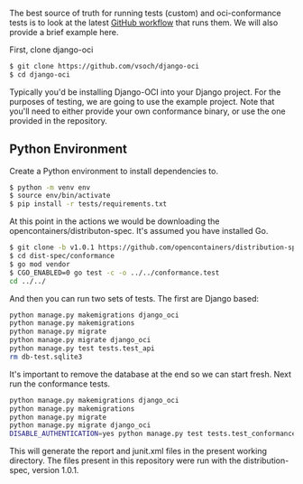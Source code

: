 The best source of truth for running tests (custom) and oci-conformance tests is
to look at the latest [GitHub workflow](https://github.com/vsoch/django-oci/blob/master/.github/workflows/main.yml#L33)
that runs them. We will also provide a brief example here.

First, clone django-oci

```bash
$ git clone https://github.com/vsoch/django-oci
$ cd django-oci
```

Typically you'd be installing Django-OCI into your Django project. For the purposes
of testing, we are going to use the example project. Note that you'll need to either
provide your own conformance binary, or use the one provided in the repository.

## Python Environment

Create a Python environment to install dependencies to.

```bash
$ python -m venv env
$ source env/bin/activate
$ pip install -r tests/requirements.txt
```

At this point in the actions we would be downloading the opencontainers/distributon-spec.
It's assumed you have installed Go.

```bash
$ git clone -b v1.0.1 https://github.com/opencontainers/distribution-spec dist-spec
$ cd dist-spec/conformance
$ go mod vendor
$ CGO_ENABLED=0 go test -c -o ../../conformance.test
cd ../../
```

And then you can run two sets of tests. The first are Django based:

```bash
python manage.py makemigrations django_oci
python manage.py makemigrations
python manage.py migrate
python manage.py migrate django_oci
python manage.py test tests.test_api
rm db-test.sqlite3
```

It's important to remove the database at the end so we can start fresh. Next run
the conformance tests.

```bash
python manage.py makemigrations django_oci
python manage.py makemigrations
python manage.py migrate
python manage.py migrate django_oci
DISABLE_AUTHENTICATION=yes python manage.py test tests.test_conformance
```

This will generate the report and junit.xml files in the present working directory.
The files present in this repository were run with the distribution-spec, version 1.0.1.
